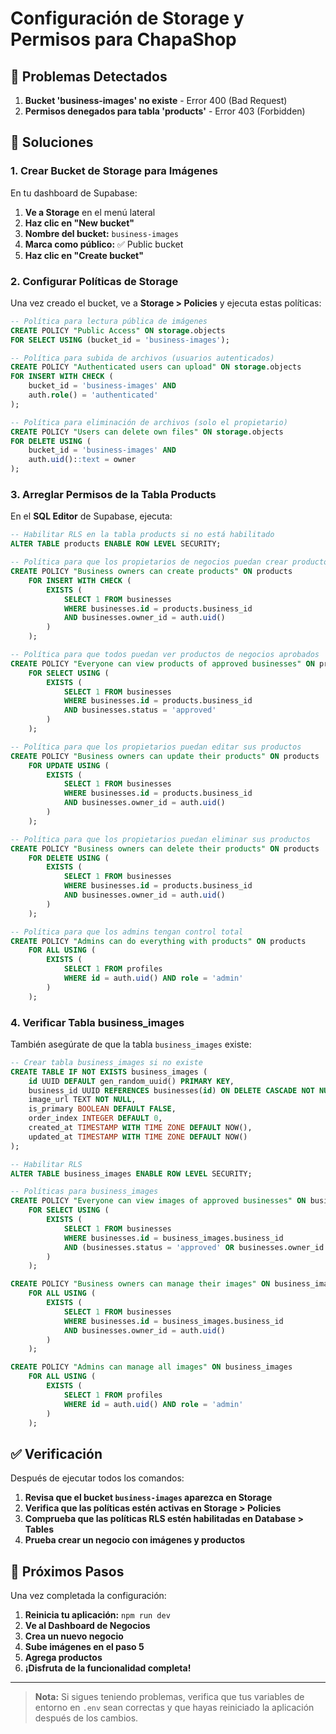 # Configuración de Storage y Permisos para ChapaShop

## 🚨 Problemas Detectados

1. **Bucket 'business-images' no existe** - Error 400 (Bad Request)
2. **Permisos denegados para tabla 'products'** - Error 403 (Forbidden)

## 🔧 Soluciones

### 1. Crear Bucket de Storage para Imágenes

En tu dashboard de Supabase:

1. **Ve a Storage** en el menú lateral
2. **Haz clic en "New bucket"**
3. **Nombre del bucket:** `business-images`
4. **Marca como público:** ✅ Public bucket
5. **Haz clic en "Create bucket"**

### 2. Configurar Políticas de Storage

Una vez creado el bucket, ve a **Storage > Policies** y ejecuta estas políticas:

```sql
-- Política para lectura pública de imágenes
CREATE POLICY "Public Access" ON storage.objects 
FOR SELECT USING (bucket_id = 'business-images');

-- Política para subida de archivos (usuarios autenticados)
CREATE POLICY "Authenticated users can upload" ON storage.objects 
FOR INSERT WITH CHECK (
    bucket_id = 'business-images' AND 
    auth.role() = 'authenticated'
);

-- Política para eliminación de archivos (solo el propietario)
CREATE POLICY "Users can delete own files" ON storage.objects 
FOR DELETE USING (
    bucket_id = 'business-images' AND 
    auth.uid()::text = owner
);
```

### 3. Arreglar Permisos de la Tabla Products

En el **SQL Editor** de Supabase, ejecuta:

```sql
-- Habilitar RLS en la tabla products si no está habilitado
ALTER TABLE products ENABLE ROW LEVEL SECURITY;

-- Política para que los propietarios de negocios puedan crear productos
CREATE POLICY "Business owners can create products" ON products
    FOR INSERT WITH CHECK (
        EXISTS (
            SELECT 1 FROM businesses 
            WHERE businesses.id = products.business_id 
            AND businesses.owner_id = auth.uid()
        )
    );

-- Política para que todos puedan ver productos de negocios aprobados
CREATE POLICY "Everyone can view products of approved businesses" ON products
    FOR SELECT USING (
        EXISTS (
            SELECT 1 FROM businesses 
            WHERE businesses.id = products.business_id 
            AND businesses.status = 'approved'
        )
    );

-- Política para que los propietarios puedan editar sus productos
CREATE POLICY "Business owners can update their products" ON products
    FOR UPDATE USING (
        EXISTS (
            SELECT 1 FROM businesses 
            WHERE businesses.id = products.business_id 
            AND businesses.owner_id = auth.uid()
        )
    );

-- Política para que los propietarios puedan eliminar sus productos
CREATE POLICY "Business owners can delete their products" ON products
    FOR DELETE USING (
        EXISTS (
            SELECT 1 FROM businesses 
            WHERE businesses.id = products.business_id 
            AND businesses.owner_id = auth.uid()
        )
    );

-- Política para que los admins tengan control total
CREATE POLICY "Admins can do everything with products" ON products
    FOR ALL USING (
        EXISTS (
            SELECT 1 FROM profiles 
            WHERE id = auth.uid() AND role = 'admin'
        )
    );
```

### 4. Verificar Tabla business_images

También asegúrate de que la tabla `business_images` existe:

```sql
-- Crear tabla business_images si no existe
CREATE TABLE IF NOT EXISTS business_images (
    id UUID DEFAULT gen_random_uuid() PRIMARY KEY,
    business_id UUID REFERENCES businesses(id) ON DELETE CASCADE NOT NULL,
    image_url TEXT NOT NULL,
    is_primary BOOLEAN DEFAULT FALSE,
    order_index INTEGER DEFAULT 0,
    created_at TIMESTAMP WITH TIME ZONE DEFAULT NOW(),
    updated_at TIMESTAMP WITH TIME ZONE DEFAULT NOW()
);

-- Habilitar RLS
ALTER TABLE business_images ENABLE ROW LEVEL SECURITY;

-- Políticas para business_images
CREATE POLICY "Everyone can view images of approved businesses" ON business_images
    FOR SELECT USING (
        EXISTS (
            SELECT 1 FROM businesses 
            WHERE businesses.id = business_images.business_id 
            AND (businesses.status = 'approved' OR businesses.owner_id = auth.uid())
        )
    );

CREATE POLICY "Business owners can manage their images" ON business_images
    FOR ALL USING (
        EXISTS (
            SELECT 1 FROM businesses 
            WHERE businesses.id = business_images.business_id 
            AND businesses.owner_id = auth.uid()
        )
    );

CREATE POLICY "Admins can manage all images" ON business_images
    FOR ALL USING (
        EXISTS (
            SELECT 1 FROM profiles 
            WHERE id = auth.uid() AND role = 'admin'
        )
    );
```

## ✅ Verificación

Después de ejecutar todos los comandos:

1. **Revisa que el bucket `business-images` aparezca en Storage**
2. **Verifica que las políticas estén activas en Storage > Policies**
3. **Comprueba que las políticas RLS estén habilitadas en Database > Tables**
4. **Prueba crear un negocio con imágenes y productos**

## 🚀 Próximos Pasos

Una vez completada la configuración:

1. **Reinicia tu aplicación:** `npm run dev`
2. **Ve al Dashboard de Negocios**
3. **Crea un nuevo negocio**
4. **Sube imágenes en el paso 5**
5. **Agrega productos**
6. **¡Disfruta de la funcionalidad completa!**

---

> **Nota:** Si sigues teniendo problemas, verifica que tus variables de entorno en `.env` sean correctas y que hayas reiniciado la aplicación después de los cambios.
